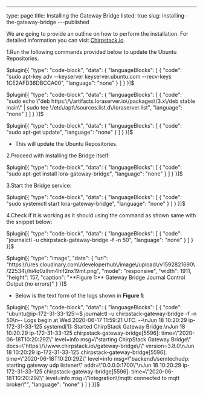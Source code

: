 ---
type: page
title: Installing the Gateway Bridge
listed: true
slug: installing-the-gateway-bridge
---published


We are going to provide an outline on how to perform the installation. For detailed information you can visit [Chirpstack.io](https://www.chirpstack.io/).

1.Run the following commands provided below to update the Ubuntu Repositories.


$plugin[{
    "type": "code-block",
    "data": {
        "languageBlocks": [
            {
                "code": "sudo apt-key adv --keyserver keyserver.ubuntu.com --recv-keys 1CE2AFD36DBCCA00",
                "language": "none"
            }
        ]
    }
}]$



$plugin[{
    "type": "code-block",
    "data": {
        "languageBlocks": [
            {
                "code": "sudo echo \"deb https:\/\/artifacts.loraserver.io\/packages\/3.x\/deb stable main\" | sudo tee \/etc\/apt\/sources.list.d\/loraserver.list",
                "language": "none"
            }
        ]
    }
}]$



$plugin[{
    "type": "code-block",
    "data": {
        "languageBlocks": [
            {
                "code": "sudo apt-get update",
                "language": "none"
            }
        ]
    }
}]$


- This will update the Ubuntu Repositories.

2.Proceed with installing the Bridge itself:


$plugin[{
    "type": "code-block",
    "data": {
        "languageBlocks": [
            {
                "code": "sudo apt-get install lora-gateway-bridge",
                "language": "none"
            }
        ]
    }
}]$


3.Start the Bridge service:


$plugin[{
    "type": "code-block",
    "data": {
        "languageBlocks": [
            {
                "code": "sudo systemctl start lora-gateway-bridge",
                "language": "none"
            }
        ]
    }
}]$


4.Check if it is working as it should using the command as shown same with the snippet below:


$plugin[{
    "type": "code-block",
    "data": {
        "languageBlocks": [
            {
                "code": "journalctl -u chirpstack-gateway-bridge -f -n 50",
                "language": "none"
            }
        ]
    }
}]$



$plugin[{
    "type": "image",
    "data": {
        "url": "https:\/\/res.cloudinary.com\/developerhub\/image\/upload\/v1592821690\/22534\/hi4q0zlhm4hlf2nx19mt.png",
        "mode": "responsive",
        "width": 1911,
        "height": 157,
        "caption": "**Figure 1:** Gateway Bridge Journal Control Output (no errors)"
    }
}]$


- Below is the text form of the logs shown in **Figure 1**:


$plugin[{
    "type": "code-block",
    "data": {
        "languageBlocks": [
            {
                "code": "ubuntu@ip-172-31-33-125:~$ journalctl -u chirpstack-gateway-bridge -f -n 50\n-- Logs begin at Wed 2020-06-17 11:59:21 UTC. --\nJun 18 10:20:29 ip-172-31-33-125 systemd[1]: Started ChirpStack Gateway Bridge.\nJun 18 10:20:29 ip-172-31-33-125 chirpstack-gateway-bridge[5596]: time=\"2020-06-18T10:20:29Z\" level=info msg=\"starting ChirpStack Gateway Bridge\" docs=\"https:\/\/www.chirpstack.io\/gateway-bridge\/\" version=3.8.0\nJun 18 10:20:29 ip-172-31-33-125 chirpstack-gateway-bridge[5596]: time=\"2020-06-18T10:20:29Z\" level=info msg=\"backend\/semtechudp: starting gateway udp listener\" addr=\"0.0.0.0:1700\"\nJun 18 10:20:29 ip-172-31-33-125 chirpstack-gateway-bridge[5596]: time=\"2020-06-18T10:20:29Z\" level=info msg=\"integration\/mqtt: connected to mqtt broker\"",
                "language": "none"
            }
        ]
    }
}]$




